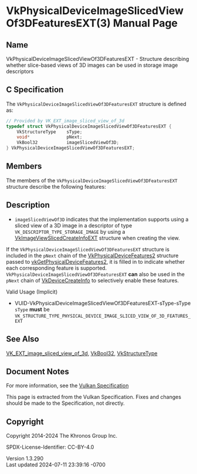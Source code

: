 # VkPhysicalDeviceImageSlicedViewOf3DFeaturesEXT(3) Manual Page

## Name

VkPhysicalDeviceImageSlicedViewOf3DFeaturesEXT - Structure describing
whether slice-based views of 3D images can be used in storage image
descriptors



## <a href="#_c_specification" class="anchor"></a>C Specification

The `VkPhysicalDeviceImageSlicedViewOf3DFeaturesEXT` structure is
defined as:

``` c
// Provided by VK_EXT_image_sliced_view_of_3d
typedef struct VkPhysicalDeviceImageSlicedViewOf3DFeaturesEXT {
    VkStructureType    sType;
    void*              pNext;
    VkBool32           imageSlicedViewOf3D;
} VkPhysicalDeviceImageSlicedViewOf3DFeaturesEXT;
```

## <a href="#_members" class="anchor"></a>Members

The members of the `VkPhysicalDeviceImageSlicedViewOf3DFeaturesEXT`
structure describe the following features:

## <a href="#_description" class="anchor"></a>Description

- <span id="features-imageSlicedViewOf3D"></span> `imageSlicedViewOf3D`
  indicates that the implementation supports using a sliced view of a 3D
  image in a descriptor of type `VK_DESCRIPTOR_TYPE_STORAGE_IMAGE` by
  using a
  [VkImageViewSlicedCreateInfoEXT](https://registry.khronos.org/vulkan/specs/1.3-extensions/man/html/VkImageViewSlicedCreateInfoEXT.html)
  structure when creating the view.

If the `VkPhysicalDeviceImageSlicedViewOf3DFeaturesEXT` structure is
included in the `pNext` chain of the
[VkPhysicalDeviceFeatures2](https://registry.khronos.org/vulkan/specs/1.3-extensions/man/html/VkPhysicalDeviceFeatures2.html) structure
passed to
[vkGetPhysicalDeviceFeatures2](https://registry.khronos.org/vulkan/specs/1.3-extensions/man/html/vkGetPhysicalDeviceFeatures2.html), it is
filled in to indicate whether each corresponding feature is supported.
`VkPhysicalDeviceImageSlicedViewOf3DFeaturesEXT` **can** also be used in
the `pNext` chain of [VkDeviceCreateInfo](https://registry.khronos.org/vulkan/specs/1.3-extensions/man/html/VkDeviceCreateInfo.html) to
selectively enable these features.

Valid Usage (Implicit)

- <a
  href="#VUID-VkPhysicalDeviceImageSlicedViewOf3DFeaturesEXT-sType-sType"
  id="VUID-VkPhysicalDeviceImageSlicedViewOf3DFeaturesEXT-sType-sType"></a>
  VUID-VkPhysicalDeviceImageSlicedViewOf3DFeaturesEXT-sType-sType  
  `sType` **must** be
  `VK_STRUCTURE_TYPE_PHYSICAL_DEVICE_IMAGE_SLICED_VIEW_OF_3D_FEATURES_EXT`

## <a href="#_see_also" class="anchor"></a>See Also

[VK_EXT_image_sliced_view_of_3d](https://registry.khronos.org/vulkan/specs/1.3-extensions/man/html/VK_EXT_image_sliced_view_of_3d.html),
[VkBool32](https://registry.khronos.org/vulkan/specs/1.3-extensions/man/html/VkBool32.html), [VkStructureType](https://registry.khronos.org/vulkan/specs/1.3-extensions/man/html/VkStructureType.html)

## <a href="#_document_notes" class="anchor"></a>Document Notes

For more information, see the <a
href="https://registry.khronos.org/vulkan/specs/1.3-extensions/html/vkspec.html#VkPhysicalDeviceImageSlicedViewOf3DFeaturesEXT"
target="_blank" rel="noopener">Vulkan Specification</a>

This page is extracted from the Vulkan Specification. Fixes and changes
should be made to the Specification, not directly.

## <a href="#_copyright" class="anchor"></a>Copyright

Copyright 2014-2024 The Khronos Group Inc.

SPDX-License-Identifier: CC-BY-4.0

Version 1.3.290  
Last updated 2024-07-11 23:39:16 -0700
